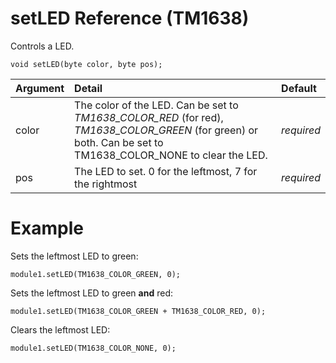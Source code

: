 # setLED Reference (TM1638) #

Controls a LED.

```
void setLED(byte color, byte pos);
```

| Argument | Detail | Default |
|:---------|:-------|:--------|
| color | The color of the LED. Can be set to _TM1638\_COLOR\_RED_ (for red), _TM1638\_COLOR\_GREEN_ (for green) or both. Can be set to TM1638\_COLOR\_NONE to clear the LED. | _required_ |
| pos | The LED to set. 0 for the leftmost, 7 for the rightmost	 | _required_ |

# Example #

Sets the leftmost LED to green:
```
module1.setLED(TM1638_COLOR_GREEN, 0);
```


Sets the leftmost LED to green **and** red:
```
module1.setLED(TM1638_COLOR_GREEN + TM1638_COLOR_RED, 0);
```



Clears the leftmost LED:
```
module1.setLED(TM1638_COLOR_NONE, 0);
```